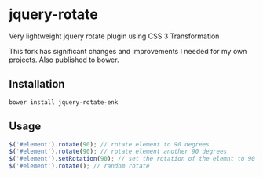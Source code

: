jquery-rotate
=============

Very lightweight jquery rotate plugin using CSS 3 Transformation

This fork has significant changes and improvements I needed for my own projects. Also published to bower.

## Installation

```
bower install jquery-rotate-enk
```

## Usage

```javascript
$('#element').rotate(90); // rotate element to 90 degrees
$('#element').rotate(90); // rotate element another 90 degrees
$('#element').setRotation(90); // set the rotation of the elemnt to 90 degrees
$('#element').rotate(); // random rotate
```
